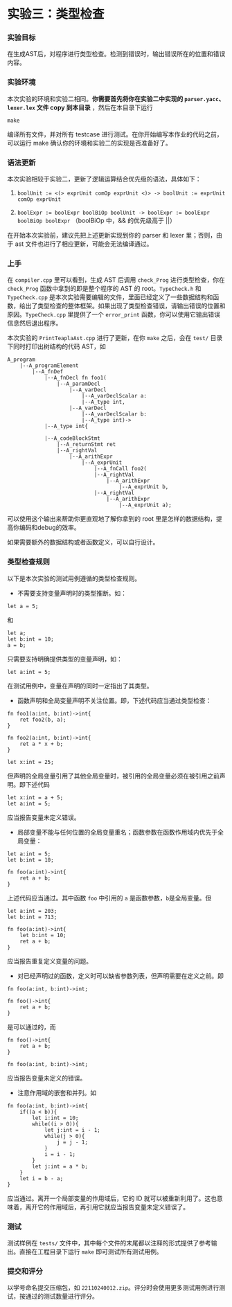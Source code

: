 # 实验三：类型检查

### 实验目标

在生成AST后，对程序进行类型检查。检测到错误时，输出错误所在的位置和错误内容。

### 实验环境

本次实验的环境和实验二相同。__你需要首先将你在实验二中实现的 `parser.yacc`、`lexer.lex` 文件 copy 到本目录__ ，然后在本目录下运行

```
make
```

编译所有文件，并对所有 testcase 进行测试。在你开始编写本作业的代码之前，可以运行 make 确认你的环境和实验二的实现是否准备好了。

### 语法更新

本次实验相较于实验二，更新了逻辑运算结合优先级的语法，具体如下：

1. `boolUnit := <(> exprUnit comOp exprUnit <)> -> boolUnit := exprUnit comOp exprUnit`

2. `boolExpr := boolExpr boolBiOp boolUnit -> boolExpr := boolExpr boolBiOp boolExpr` （boolBiOp 中，&& 的优先级高于 ||）

在开始本次实验前，建议先把上述更新实现到你的 parser 和 lexer 里；否则，由于 ast 文件也进行了相应更新，可能会无法编译通过。

### 上手

在 `compiler.cpp` 里可以看到，生成 AST 后调用 `check_Prog` 进行类型检查，你在 `check_Prog` 函数中拿到的即是整个程序的 AST 的 root。`TypeCheck.h` 和 `TypeCheck.cpp` 是本次实验需要编辑的文件，里面已经定义了一些数据结构和函数，给出了类型检查的整体框架。如果出现了类型检查错误，请输出错误的位置和原因。`TypeCheck.cpp` 里提供了一个 `error_print` 函数，你可以使用它输出错误信息然后退出程序。

本次实验的 `PrintTeaplaAst.cpp` 进行了更新，在你 `make` 之后，会在 `test/` 目录下同时打印出树结构的代码 AST，如
```
A_program 
	|--A_programElement 
		|--A_fnDef 
			|--A_fnDecl fn foo1(
				|--A_paramDecl 
					|--A_varDecl 
						|--A_varDeclScalar a:
						|--A_type int, 
					|--A_varDecl 
						|--A_varDeclScalar b:
						|--A_type int)->
			|--A_type int{

			|--A_codeBlockStmt 
				|--A_returnStmt ret 
				|--A_rightVal 
					|--A_arithExpr 
						|--A_exprUnit 
							|--A_fnCall foo2(
							|--A_rightVal 
								|--A_arithExpr 
									|--A_exprUnit b, 
							|--A_rightVal 
								|--A_arithExpr 
									|--A_exprUnit a);
```
可以使用这个输出来帮助你更直观地了解你拿到的 root 里是怎样的数据结构，提高你编码和debug的效率。

如果需要额外的数据结构或者函数定义，可以自行设计。

### 类型检查规则
以下是本次实验的测试用例遵循的类型检查规则。

- 不需要支持变量声明时的类型推断。如：
```
let a = 5;
```
和
```
let a;
let b:int = 10;
a = b;
```
只需要支持明确提供类型的变量声明，如：
```
let a:int = 5;
```
在测试用例中，变量在声明的同时一定指出了其类型。

- 函数声明和全局变量声明不关注位置。即，下述代码应当通过类型检查：

```
fn foo1(a:int, b:int)->int{
    ret foo2(b, a);
}

fn foo2(a:int, b:int)->int{
    ret a * x + b;
}

let x:int = 25;
```
但声明的全局变量引用了其他全局变量时，被引用的全局变量必须在被引用之前声明。即下述代码
```
let x:int = a + 5;
let a:int = 5;
```
应当报告变量未定义错误。

- 局部变量不能与任何位置的全局变量重名；函数参数在函数作用域内优先于全局变量：
```
let a:int = 5;
let b:int = 10;

fn foo(a:int)->int{
    ret a + b;
}
```
上述代码应当通过。其中函数 `foo` 中引用的 `a` 是函数参数，`b`是全局变量。但
```
let a:int = 203;
let b:int = 713;

fn foo(a:int)->int{
    let b:int = 10;
    ret a + b;
}
```
应当报告重复定义变量的问题。

- 对已经声明过的函数，定义时可以缺省参数列表，但声明需要在定义之前。即
```
fn foo(a:int, b:int)->int;

fn foo()->int{
    ret a + b;
}
```
是可以通过的，而
```
fn foo()->int{
    ret a + b;
}

fn foo(a:int, b:int)->int;
```
应当报告变量未定义的错误。

- 注意作用域的嵌套和并列。如
```
fn foo(a:int, b:int)->int{
    if((a < b)){
        let i:int = 10;
        while((i > 0)){
            let j:int = i - 1;
            while(j > 0){
                j = j - 1;
            }
            i = i - 1;
        }
        let j:int = a * b;
    }
    let i = b - a;
}
```
应当通过。离开一个局部变量的作用域后，它的 ID 就可以被重新利用了。这也意味着，离开它的作用域后，再引用它就应当报告变量未定义错误了。
### 测试

测试样例在 `tests/` 文件中，其中每个文件的末尾都以注释的形式提供了参考输出。直接在工程目录下运行 `make` 即可测试所有测试用例。

### 提交和评分

以学号命名提交压缩包，如 `22110240012.zip`。评分时会使用更多测试用例进行测试，按通过的测试数量进行评分。
